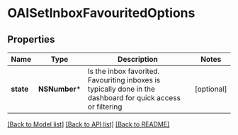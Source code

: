 # OAISetInboxFavouritedOptions

## Properties
Name | Type | Description | Notes
------------ | ------------- | ------------- | -------------
**state** | **NSNumber*** | Is the inbox favorited. Favouriting inboxes is typically done in the dashboard for quick access or filtering | [optional] 

[[Back to Model list]](../README.md#documentation-for-models) [[Back to API list]](../README.md#documentation-for-api-endpoints) [[Back to README]](../README.md)


